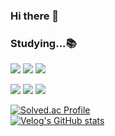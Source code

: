 ### Hi there 👋
### Studying...📚
<img src="https://img.shields.io/badge/javascript-F7DF1E?style=flat-square&logo=javascript&logoColor=black"> <img src="https://img.shields.io/badge/typescript-3178C6?style=flat-square&logo=typescript&logoColor=white"> <img src="https://img.shields.io/badge/dart-0175C2?style=flat-square&logo=dart&logoColor=white">

<img src="https://img.shields.io/badge/react-61DAFB?style=flat-square&logo=react&logoColor=black"> <img src="https://img.shields.io/badge/react native-61DAFB?style=flat-square&logo=React&logoColor=black"/> <img src="https://img.shields.io/badge/flutter-02569B?style=flat-square&logo=flutter&logoColor=white">

[![Solved.ac Profile](http://mazassumnida.wtf/api/v2/generate_badge?boj=vholls2)](https://solved.ac/vholls2/)  
[![Velog's GitHub stats](https://velog-readme-stats.vercel.app/api?name=okxooxoo)](https://github.com/okxooxoo/velog-readme-stats)

<!--
**okxooxoo/okxooxoo** is a ✨ _special_ ✨ repository because its `README.md` (this file) appears on your GitHub profile.

Here are some ideas to get you started:

- 🔭 I’m currently working on ...
- 🌱 I’m currently learning ...
- 👯 I’m looking to collaborate on ...
- 🤔 I’m looking for help with ...
- 💬 Ask me about ...
- 📫 How to reach me: ...
- 😄 Pronouns: ...
- ⚡ Fun fact: ...
-->
